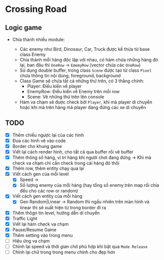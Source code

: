 # Crossing Road

## Logic game

- Chia thành nhiều module:

  - Các enemy như Bird, Dinosaur, Car, Truck được kế thừa từ base class Enemy
  - Chia thành mỗi hàng độc lập với nhau, có hàm chứa những hàng đó lại, ban đâu thì `OneRow` -> `EmemyRow` (vector chứa các `OneRow`)
  - Sử dụng double buffer, trong class `Scene` được tạo từ class `Pixel` chứa thông tin nội dùng, foreground, background
  - Class Game sẽ chứa tất cả những thứ trên, có 3 thằng chính:
    - Player: Điều kiển về player
    - EnemyRow: Điều kiển về Enemy trên mỗi row
    - Scene: Vẽ những thứ trên lên console
  - Hàm va chạm sẽ được check bởi `Player`, khi mà player di chuyển hoặc khi mà trên hàng mà player đang đứng các xe di chuyển

## TODO

- [x] Thêm chiều ngược lại của các hình
- [x] Đưa các hình vẽ vào code
- [x] Border cho khung game
- [x] Viết lại cách render hình, cho tất cả qua buffer rồi vẽ buffer
- [x] Thêm thông số hàng, vị trí hàng khi người chơi đang đứng -> Khi mà check va chạm chỉ cần check trong cái hàng đó thôi
- [x] Thêm row, thêm entity chạy qua lại
- [x] Viết cách gen của mỗi level
  - [x] Speed ->
  - [x] Số lượng enemy của mỗi hàng (hay tổng số enemy trên map rồi chia đều cho các row or random)
- [x] Viết cách gen entity của mỗi hàng
  - [x] Gen Random|Linear -> Random thì ngầu nhiên trên màn hình và linear thì sẽ xuất hiện từ trong border đi ra
- [x] Thêm thôgn tin level, hướng dẫn di chuyển
- [x] Traffic Light
- [x] Viết lại hàm check va chạm
- [x] Pause/Resume Game
- [x] Thêm setting vào trong menu
- [ ] Hiệu ứng va chạm
- [ ] Chỉnh lại speed và thời gian chờ phù hợp khi bật qua `Mode Release`
- [ ] Chỉnh lại chữ trong trong menu chính cho đẹp hơn
